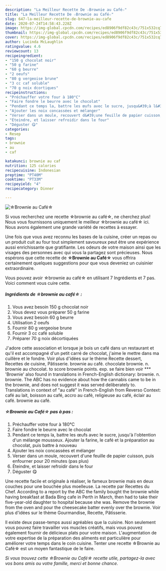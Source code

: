 ```yaml
---
description: "La Meilleur Recette De ☆Brownie au Café☆"
title: "La Meilleur Recette De ☆Brownie au Café☆"
slug: 647-la-meilleur-recette-de-brownie-au-cafe
date: 2020-07-24T14:58:43.228Z
image: https://img-global.cpcdn.com/recipes/ed8906f9df82c43c/751x532cq70/☆brownie-au-cafe☆-photo-principale-de-la-recette.jpg
thumbnail: https://img-global.cpcdn.com/recipes/ed8906f9df82c43c/751x532cq70/☆brownie-au-cafe☆-photo-principale-de-la-recette.jpg
cover: https://img-global.cpcdn.com/recipes/ed8906f9df82c43c/751x532cq70/☆brownie-au-cafe☆-photo-principale-de-la-recette.jpg
author: Lucinda McLaughlin
ratingvalue: 4.6
reviewcount: 13
recipeingredient:
- "150 g chocolat noir"
- "50 g farine"
- "60 g beurre"
- "2 oeufs"
- "80 g vergeoise brune"
- "3 cc caf soluble"
- "70 g noix dcortiques"
recipeinstructions:
- "Préchauffer votre four à 180°C"
- "Faire fondre le beurre avec le chocolat"
- "Pendant ce temps la, battre les œufs avec le sucre, jusqu&#39;à l&#39;obtention d&#39;un mélange mousseux. Ajouter la farine, le café et la préparation au chocolat, puis battre à nouveau"
- "Ajouter les noix concassées et mélanger"
- "Verser dans un moule, recouvert d&#39;une feuille de papier cuisson, puis enfourner pour 20 minutes (pas plus)"
- "Éteindre, et laisser refroidir dans le four"
- "Déguster 😋"
categories:
- Resep
tags:
- brownie
- au
- caf

katakunci: brownie au caf 
nutrition: 125 calories
recipecuisine: Indonesian
preptime: "PT40M"
cooktime: "PT33M"
recipeyield: "4"
recipecategory: Dinner

---
```



![☆Brownie au Café☆](https://img-global.cpcdn.com/recipes/ed8906f9df82c43c/751x532cq70/☆brownie-au-cafe☆-photo-principale-de-la-recette.jpg)

Si vous recherchez une recette ☆brownie au café☆, ne cherchez plus! Nous vous fournissons uniquement le meilleur ☆brownie au café☆ ici. Nous avons également une grande variété de recettes à essayer.

Une fois que vous avez reconnu les bases de la cuisine, créer un repas ou un produit cuit au four tout simplement savoureux peut être une expérience aussi enrichissante que gratifiante. Les odeurs de votre maison ainsi que les visages des personnes avec qui vous la partagez sont précieuses. Nous espérons que cette recette de <strong> ☆Brownie au Café☆ </strong> vous offrira certainement quelques suggestions pour que vous deveniez un cuisinier extraordinaire.

<!--inarticleads1-->

Vous pouvez avoir ☆brownie au café☆ en utilisant 7 Ingrédients et 7 pas. Voici comment vous cuire cette.

##### Ingrédients de ☆brownie au café☆ :

1. Vous avez besoin 150 g chocolat noir
1. Vous devez vous préparer 50 g farine
1. Vous avez besoin 60 g beurre
1. Utilisation 2 oeufs
1. Fournir 80 g vergeoise brune
1. Fournir 3 cc café soluble
1. Préparer 70 g noix décortiquées


J&#39;adore cette association et lorsque je bois un café dans un restaurant et qu&#39;il est accompagné d&#39;un petit carré de chocolat, j&#39;aime le mettre dans ma cuillère et le fondre. Voir plus d&#39;idées sur le thème Recette dessert, Recettes de cuisine, Pâtisserie. brownie au café. chocolate brownie. n. brownie au chocolat. to score brownie points. exp. se faire bien voir *** &#39;Brownie&#39; also found in translations in French-English dictionary: brownie. n. brownie. The ABC has no evidence about how the cannabis came to be in the brownie, and does not suggest it was served deliberately to. Translations in context of &#34;au café&#34; in French-English from Reverso Context: café au lait, boisson au café, accro au café, religieuse au café, éclair au café. brownie au café. 

<!--inarticleads2-->

##### ☆Brownie au Café☆ pas à pas :

1. Préchauffer votre four à 180°C
1. Faire fondre le beurre avec le chocolat
1. Pendant ce temps la, battre les œufs avec le sucre, jusqu&#39;à l&#39;obtention d&#39;un mélange mousseux. Ajouter la farine, le café et la préparation au chocolat, puis battre à nouveau
1. Ajouter les noix concassées et mélanger
1. Verser dans un moule, recouvert d&#39;une feuille de papier cuisson, puis enfourner pour 20 minutes (pas plus)
1. Éteindre, et laisser refroidir dans le four
1. Déguster 😋


Une recette facile et originale à réaliser, le fameux brownie mais en deux couches pour une bouchée plus moelleuse. La recette par Recettes du Chef. According to a report by the ABC the family bought the brownie while having breakfast at Bada Bing cafe in Perth in March, then had to take their five-year-old daughter to hospital because she was. Remove the brownie from the oven and pour the cheesecake batter evenly over the brownie. Voir plus d&#39;idées sur le thème Gourmandise, Recette, Pâtisserie. 

<!--inarticleads1-->

<p>
Il existe deux passe-temps aussi agréables que la cuisine. Non seulement vous pouvez faire travailler vos muscles créatifs, mais vous pouvez également fournir de délicieux plats pour votre maison. L'augmentation de votre expertise de la préparation des aliments est particulière pour améliorer votre temps dans le coin cuisine. Tenter une recette ☆Brownie au Café☆ est un moyen fantastique de le faire.
</p>

<p>
<i>Si vous trouvez cette ☆Brownie au Café☆ recette utile, partagez-la avec vos bons amis ou votre famille, merci et bonne chance.</i>
</p>
